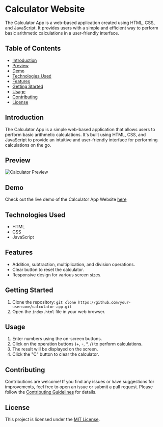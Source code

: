  
# Calculator Website
The Calculator App is a web-based application created using HTML, CSS, and JavaScript. It provides users with a simple and efficient way to perform basic arithmetic calculations in a user-friendly interface.

 

## Table of Contents

- [Introduction](#introduction)
- [Preview](#Preview)
- [Demo](#Demo)
- [Technologies Used](#technologies-used)
- [Features](#features)
- [Getting Started](#getting-started)
- [Usage](#usage)
- [Contributing](#contributing)
- [License](#license)

## Introduction

The Calculator App is a simple web-based application that allows users to perform basic arithmetic calculations. It's built using HTML, CSS, and JavaScript to provide an intuitive and user-friendly interface for performing calculations on the go.
## Preview
![Calculator Preview]()

## Demo
Check out the live demo of the Calculator App Website [here](https://calculator-website-1.netlify.app/)
## Technologies Used

- HTML
- CSS
- JavaScript

## Features

- Addition, subtraction, multiplication, and division operations.
- Clear button to reset the calculator.
- Responsive design for various screen sizes.

## Getting Started

1. Clone the repository: `git clone https://github.com/your-username/calculator-app.git`
2. Open the `index.html` file in your web browser.

## Usage

1. Enter numbers using the on-screen buttons.
2. Click on the operation buttons (+, -, *, /) to perform calculations.
3. The result will be displayed on the screen.
4. Click the "C" button to clear the calculator.

## Contributing

Contributions are welcome! If you find any issues or have suggestions for improvements, feel free to open an issue or submit a pull request. Please follow the [Contributing Guidelines](CONTRIBUTING.md) for details.

## License

This project is licensed under the [MIT License](LICENSE).

 
```

     

